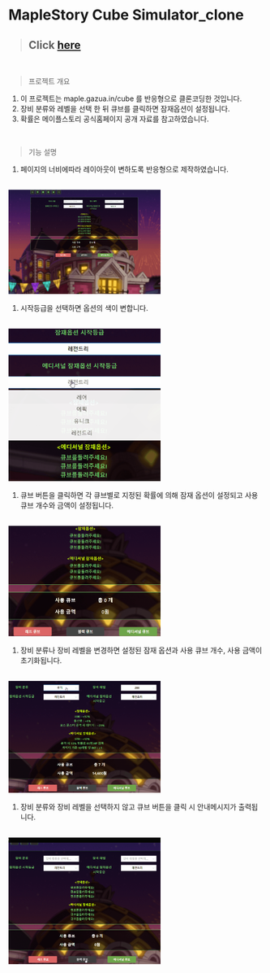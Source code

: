 # MapleStory Cube Simulator_clone

> ## Click [here](https://jungpyolee.github.io/maple_cube_simulator_clone/)

<br/>

> 프로젝트 개요

1.  이 프로젝트는 maple.gazua.in/cube 를 반응형으로 클론코딩한 것입니다.
2.  장비 분류와 레벨을 선택 한 뒤 큐브를 클릭하면 잠재옵션이 설정됩니다.
3.  확률은 메이플스토리 공식홈페이지 공개 자료를 참고하였습니다.

<br/>

> 기능 설명

1. 페이지의 너비에따라 레이아웃이 변하도록 반응형으로 제작하였습니다.
<br/>

   <img style="width: 300px;" src="./src/mapleclonegif/1.gif">

1. 시작등급을 선택하면 옵션의 색이 변합니다.
<br/>

   <img  style="width: 300px;" src="./src/mapleclonegif/2.gif">

1. 큐브 버튼을 클릭하면 각 큐브별로 지정된 확률에 의해 잠재 옵션이 설정되고 사용 큐브 개수와 금액이 설정됩니다.
<br/>

   <img  style="width: 300px;" src="./src/mapleclonegif/3.gif">

1. 장비 분류나 장비 레벨을 변경하면 설정된 잠재 옵션과 사용 큐브 개수, 사용 금액이 초기화됩니다.
<br/>

   <img  style="width: 300px;" src="./src/mapleclonegif/4.gif">

1. 장비 분류와 장비 레벨을 선택하지 않고 큐브 버튼을 클릭 시 안내메시지가 출력됩니다.
<br/>

   <img  style="width: 300px;" src="./src/mapleclonegif/5.gif">
